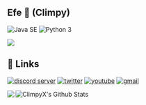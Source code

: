 ## Efe 🚀 (Climpy)
<img src="https://img.shields.io/badge/Java SE-important" alt="Java SE" /> <img src="https://img.shields.io/badge/Python 3-informational" alt="Python 3" />

<img src="http://views.whatilearened.today/views/github/ClimpyX/views.svg"/>

## 🔗 Links
[![discord server](https://img.shields.io/badge/discord-1d3ef2?style=for-the-badge&logo=discord&logoColor=white)](https://discord.gg/d9FEnGK2a3)
[![twitter](https://img.shields.io/badge/twitter-1DA1F2?style=for-the-badge&logo=twitter&logoColor=white)](https://twitter.com/climpyx)
[![youtube](https://img.shields.io/badge/youtube-ff0000?style=for-the-badge&logo=youtube&logoColor=white)](https://www.youtube.com/channel/UCi3RU0g5IoGKIeLLrNxmPTA)
[![gmail](https://img.shields.io/badge/gmail-ff3f00?style=for-the-badge&logo=gmail&logoColor=white)](https://mail.google.com/mail/?view=cm&fs=1&tf=1&to=efehalilbeyoglu@gmail.com)

<img align="center" src="https://github-readme-stats.vercel.app/api?username=ClimpyX&include_all_commits=true&count_private=true&show_icons=true&line_height=20&title_color=7A7ADB&icon_color=2234AE&text_color=D3D3D3&bg_color=0,000000,130F40" alt="ClimpyX's Github Stats">


<img align="left" src="https://i.ibb.co/njyM8Gs/pikachu-portable-network-graphics-pixel-art-squirtle-png-favpng-1-GDZFg-Xk-SRwue-DU7a1-WEGGG8r.png">
